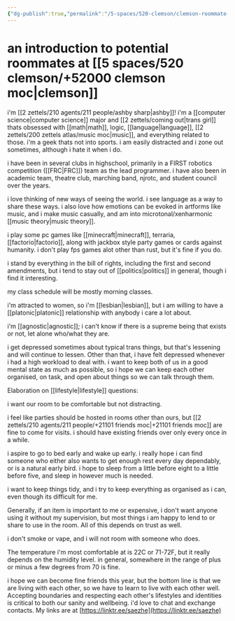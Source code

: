 ```yaml
---
{"dg-publish":true,"permalink":"/5-spaces/520-clemson/clemson-roommate-profile/","dgHomeLink":true,"dgPassFrontmatter":false}
---
```



# an introduction to potential roommates at [[5 spaces/520 clemson/+52000 clemson moc|clemson]]

i'm [[2 zettels/210 agents/211 people/ashby sharp|ashby]]! i'm a [[computer science|computer science]] major and [[2 zettels/coming out|trans girl]] thats obsessed with [[math|math]], logic, [[language|language]], [[2 zettels/200 zettels atlas/music moc|music]], and everything related to those. i'm a geek thats not into sports. i am easily distracted and i zone out sometimes, although i hate it when i do.

i have been in several clubs in highschool, primarily in a FIRST robotics competition ([[FRC|FRC]]) team as the lead programmer. i have also been in academic team, theatre club, marching band, njrotc, and student council over the years.

i love thinking of new ways of seeing the world. i see language as a way to share these ways. i also love how emotions can be evoked in artforms like music, and i make music casually, and am into microtonal/xenharmonic [[music theory|music theory]].

i play some pc games like [[minecraft|minecraft]], terraria, [[factorio|factorio]], along with jackbox style party games or cards against humanity. i don't play fps games alot other than rust, but it's fine if you do.

i stand by everything in the bill of rights, including the first and second amendments, but i tend to stay out of [[politics|politics]] in general, though i find it interesting.

my class schedule will be mostly morning classes.

i'm attracted to women, so i'm [[lesbian|lesbian]], but i am willing to have a [[platonic|platonic]] relationship with anybody i care a lot about.

i'm [[agnostic|agnostic]]; i can't know if there is a supreme being that exists or not, let alone who/what they are.

i get depressed sometimes about typical trans things, but that's lessening and will continue to lessen. Other than that, i have felt depressed whenever i had a high workload to deal with. i want to keep both of us in a good mental state as much as possible, so i hope we can keep each other organised, on task, and open about things so we can talk through them.

Elaboration on [[lifestyle|lifestyle]] questions:

i want our room to be comfortable but not distracting.

i feel like parties should be hosted in rooms other than ours, but [[2 zettels/210 agents/211 people/+21101 friends moc|+21101 friends moc]] are fine to come for visits. i should have existing friends over only every once in a while.

i aspire to go to bed early and wake up early. i really hope i can find someone who either also wants to get enough rest every day dependably, or is a natural early bird. i hope to sleep from a little before eight to a little before five, and sleep in however much is needed.

i want to keep things tidy, and i try to keep everything as organised as i can, even though its difficult for me.

Generally, if an item is important to me or expensive, i don't want anyone using it without my supervision, but most things i am happy to lend to or share to use in the room. All of this depends on trust as well.

i don't smoke or vape, and i will not room with someone who does.

The temperature i'm most comfortable at is 22C or 71-72F, but it really depends on the humidity level. in general, somewhere in the range of plus or minus a few degrees from 70 is fine.

i hope we can become fine friends this year, but the bottom line is that we are living with each other, so we have to learn to live with each other well. Accepting boundaries and respecting each other's lifestyles and identities is critical to both our sanity and wellbeing. i'd love to chat and exchange contacts. My links are at [https://linktr.ee/saezhe](https://linktr.ee/saezhe)